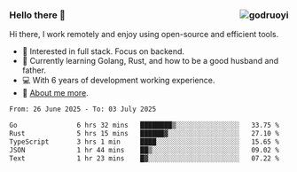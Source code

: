 ### Hello there 👋 <img align="right" src="https://github-readme-stats.vercel.app/api?username=godruoyi&show_icons=true" alt="godruoyi" />

Hi there, I work remotely and enjoy using open-source and efficient tools.

- 🔭 Interested in full stack. Focus on backend.
- 🌱 Currently learning Golang, Rust, and how to be a good husband and father.
- 💻 With 6 years of development working experience.
- 👒 [About me more](https://godruoyi.com/posts/about-godruoyi).



<!--START_SECTION:waka-->

```txt
From: 26 June 2025 - To: 03 July 2025

Go               6 hrs 32 mins   ████████▒░░░░░░░░░░░░░░░░   33.75 %
Rust             5 hrs 15 mins   ██████▓░░░░░░░░░░░░░░░░░░   27.10 %
TypeScript       3 hrs 1 min     ████░░░░░░░░░░░░░░░░░░░░░   15.65 %
JSON             1 hr 44 mins    ██▒░░░░░░░░░░░░░░░░░░░░░░   09.02 %
Text             1 hr 23 mins    █▓░░░░░░░░░░░░░░░░░░░░░░░   07.22 %
```

<!--END_SECTION:waka-->
